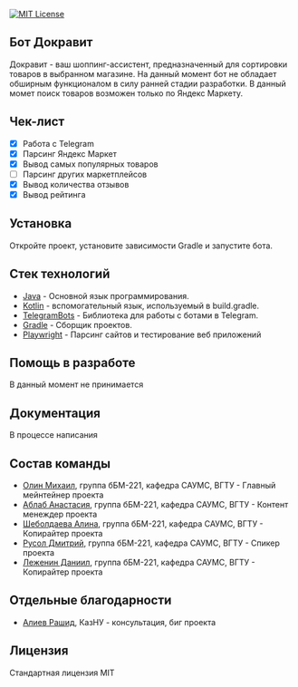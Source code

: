 [![MIT License](http://img.shields.io/badge/license-MIT-blue.svg?style=flat)](https://github.com/xtupis/Dokravit/blob/master/LICENSE)
## Бот Докравит

Докравит - ваш шоппинг-ассистент, предназначенный для сортировки товаров в выбранном магазине.
На данный момент бот не обладает обширным функционалом в силу ранней стадии разработки.
В данный момет поиск товаров возможен только по Яндекс Маркету.

## Чек-лист

- [X] Работа с Telegram
- [x] Парсинг Яндекс Маркет
- [X] Вывод самых популярных товаров
- [ ] Парсинг других маркетплейсов
- [x] Вывод количества отзывов
- [x] Вывод рейтинга

## Установка

Откройте проект, установите зависимости Gradle и запустите бота.

## Стек технологий

* [Java](https://www.java.com/en/) - Основной язык программирования.
* [Kotlin](https://kotlinlang.org/) - вспомогательный язык, используемый в build.gradle.
* [TelegramBots](https://github.com/rubenlagus/TelegramBots) - Библиотека для работы с ботами в Telegram.
* [Gradle](https://gradle.org/) - Сборщик проектов.
* [Playwright](https://playwright.dev/) - Парсинг сайтов и тестирование веб приложений

## Помощь в разработе

В данный момент не принимается

## Документация

В процессе написания

## Состав команды

* [Олин Михаил](https://github.com/xtupis), группа бБМ-221, кафедра САУМС, ВГТУ - Главный мейнтейнер проекта
* [Аблаб Анастасия](https://vk.com/id225851676), группа бБМ-221, кафедра САУМС, ВГТУ - Контент менеждер проекта
* [Шеболдаева Алина](https://vk.com/trixeee), группа бБМ-221, кафедра САУМС, ВГТУ - Копирайтер проекта
* [Русол Дмитрий](https://vk.com/dm_rusol23), группа бБМ-221, кафедра САУМС, ВГТУ - Спикер проекта
* [Леженин Даниил](https://vk.com/id162934731), группа бБМ-221, кафедра САУМС, ВГТУ - Копирайтер проекта


## Отдельные благодарности

* [Алиев Рашид](https://github.com/FynnFu), КазНУ - консультация, биг проекта


## Лицензия
Стандартная лицензия MIT
